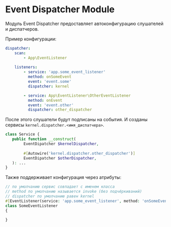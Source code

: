 # Event Dispatcher Module

Модуль Event Dispatcher предоставляет автоконфигурацию слушателей и диспатчеров.

Пример конфигурации:
```yaml
dispatcher:
    scan:
        - App\EventListener
    
    listeners:
        - service: 'app.some_event_listener'
          method: onSomeEvent
          event: 'event.some'
          dispatcher: kernel

        - service: App\EventListener\OtherEventListener
          method: onEvent
          event: 'event.other'
          dispatcher: other_dispatcher
```

После этого слушатели будут подписаны на события.
И созданы сервисы `kernel.dispatcher.<имя_диспатчера>`.
```php
class Service {
   public function __construct(
        EventDipatcher $kernelDispatcher,
        
        #[Autowire('kernel.dispatcher.other_dispatcher')]
        EventDipatcher $otherDispatcher,
   ): ...
}
```

Также поддерживает конфигурация через атрибуты:
```php
// по умолчанию сервис совпадает с именем класса
// method по умолчанию называется invoke (без подчёркиваний)
// dispatcher по умолчанию равен kernel
#[EventListener(service: 'app.some_event_listener', method: 'onSomeEvent', event: 'event.some')]
class SomeEventListener
{

}
```
